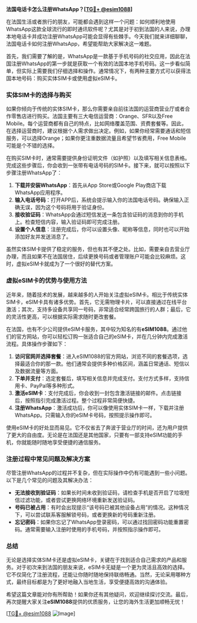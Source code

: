 **法国电话卡怎么注册WhatsApp？[[TG💪+ @esim1088](https://t.me/s/esim1088)]**

在法国生活或者旅行的朋友，可能都会遇到这样一个问题：如何顺利地使用WhatsApp这款全球流行的即时通讯软件呢？尤其是对于初到法国的人来说，办理本地电话卡并成功注册WhatsApp可能会显得有些棘手。今天我们就来详细聊聊，法国电话卡如何注册WhatsApp，希望能帮助大家解决这一难题。

首先，我们需要了解的是，WhatsApp是一款基于手机号码的社交应用，因此在法国注册WhatsApp的第一步就是获取一个有效的法国本地手机号码。这一步看似简单，但实际上需要我们仔细选择和操作。通常情况下，有两种主要方式可以获得法国本地号码：购买实体SIM卡或使用虚拟eSIM卡。

### 实体SIM卡的选择与购买

如果你倾向于传统的实体SIM卡，那么你需要亲自前往法国的运营商营业厅或者合作零售店进行购买。法国主要有三大电信运营商：Orange、SFR以及Free Mobile。每个运营商都有自己的特点，比如网络覆盖范围、资费套餐等。因此，在选择运营商时，建议根据个人需求做出决定。例如，如果你经常需要通话和短信服务，可以选择Orange；如果你更注重数据流量且希望节省费用，Free Mobile可能是个不错的选择。

在购买SIM卡时，通常需要提供身份证明文件（如护照）以及填写相关信息表格。完成这些步骤后，你会收到一张带有电话号码的SIM卡。接下来，就可以按照以下步骤注册WhatsApp了：

1. **下载并安装WhatsApp**：首先从App Store或Google Play商店下载WhatsApp应用程序。
2. **输入电话号码**：打开APP后，系统会提示输入你的法国电话号码。确保输入正确无误，因为这个号码将用于验证身份。
3. **接收验证码**：WhatsApp会通过短信发送一条包含验证码的消息到你的手机上。检查短信内容，输入验证码即可完成注册。
4. **设置个人信息**：注册完成后，你可以设置头像、昵称等信息，同时也可以开始添加好友并发送消息了。

虽然实体SIM卡提供了稳定的服务，但也有其不便之处。比如，需要亲自去营业厅办理，而且如果不在法国居住，后续更换号码或者管理账户可能会比较麻烦。这时，虚拟eSIM卡就成为了一个很好的替代方案。

### 虚拟eSIM卡的优势与使用方法

近年来，随着技术的发展，越来越多的人开始关注虚拟eSIM卡。相比于传统实体SIM卡，eSIM卡具有诸多优势。首先，它无需物理卡片，可以直接通过在线平台激活；其次，支持多设备共享同一号码，非常适合经常跨国旅行的人群；最后，它的灵活性更高，可以根据实际需求随时更改套餐。

在法国，也有不少公司提供eSIM卡服务，其中较为知名的有**eSIM1088**。通过他们的官方网站，你可以轻松订购一张适合自己的eSIM卡，并在几分钟内完成激活流程。具体操作步骤如下：

1. **访问官网并选择套餐**：进入eSIM1088的官方网站，浏览不同的套餐选项，选择最适合你的那一款。他们通常会提供多种价格区间，涵盖日常通话、短信以及数据流量等方面。
2. **下单并支付**：选定套餐后，填写相关信息并完成支付。支付方式多样，支持信用卡、PayPal等多种形式。
3. **激活eSIM卡**：支付完成后，你会收到一封包含激活链接的邮件。点击链接后，按照指引完成激活过程。整个过程非常简便快捷。
4. **注册WhatsApp**：激活成功后，你可以像使用实体SIM卡一样，下载并注册WhatsApp。只需输入你的eSIM卡号码，按照提示操作即可。

使用eSIM卡的好处显而易见。它不仅省去了奔波于营业厅的时间，还为用户提供了更大的自由度。无论是在法国还是其他国家，只要有一部支持eSIM功能的手机，你就能随时随地享受便捷的通信服务。

### 注册过程中常见问题及解决方案

尽管注册WhatsApp的过程并不复杂，但在实际操作中仍有可能遇到一些小问题。以下是几个常见的问题及其解决办法：

- **无法接收到验证码**：如果长时间未收到验证码，请检查手机是否开启了垃圾短信过滤功能，或者尝试更换网络环境重新发送验证码。
- **号码已被占用**：有时会出现提示“该号码已被其他设备占用”的情况。这种情况下，可以尝试联系客服解锁号码，或者更换新的号码重新注册。
- **忘记密码**：如果你忘记了WhatsApp登录密码，可以通过找回密码功能重置密码。通常需要输入注册时使用的手机号码，并按照指示操作即可。

### 总结

无论是选择实体SIM卡还是虚拟eSIM卡，关键在于找到适合自己需求的产品和服务。对于初次来到法国的朋友来说，eSIM卡无疑是一个更为灵活且高效的选择。它不仅简化了注册流程，还能让你随时随地保持联络畅通。当然，无论采用哪种方式，最终目标都是为了更好地融入当地生活，享受便捷高效的沟通体验。

希望这篇文章能对你有所帮助！如果你还有其他疑问，欢迎继续探讨交流。最后，再次提醒大家关注**eSIM1088**提供的优质服务，让您的海外生活更加顺畅无忧！

[[TG💪+ @esim1088](https://t.me/s/esim1088) ![Image](https://i.postimg.cc/4NQfJmqS/Snipaste-2025-05-13-00-14-12.png)]